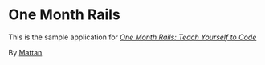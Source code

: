 # One Month Rails

This is the sample application for
[*One Month Rails: Teach Yourself to Code*](http://www.onemonthrails.com)

By [Mattan](http://www.onemonthrails.com)
